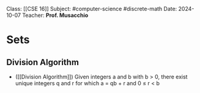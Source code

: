 Class: [[CSE 16]]
Subject: #computer-science #discrete-math 
Date: 2024-10-07
Teacher: **Prof. Musacchio**

# Sets

## Division Algorithm
 - ([[Division Algorithm]]) Given integers a and b with b > 0, there exist unique integers q and r for which a = qb + r and 0 ≤ r < b